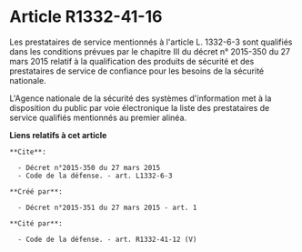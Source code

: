 # Article R1332-41-16

Les prestataires de service mentionnés à l'article L. 1332-6-3 sont qualifiés dans les conditions prévues par le chapitre III
du décret n° 2015-350 du 27 mars 2015 relatif à la qualification des produits de sécurité et des prestataires de service de
confiance pour les besoins de la sécurité nationale. 

L'Agence nationale de la sécurité des systèmes d'information met à la disposition du public par voie électronique la liste
des prestataires de service qualifiés mentionnés au premier alinéa.

**Liens relatifs à cet article**

	**Cite**:

	  - Décret n°2015-350 du 27 mars 2015
	  - Code de la défense. - art. L1332-6-3

	**Créé par**:

	  - Décret n°2015-351 du 27 mars 2015 - art. 1

	**Cité par**:

	  - Code de la défense. - art. R1332-41-12 (V)
